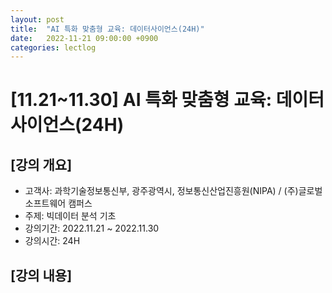 ```yaml
---
layout: post
title:  "AI 특화 맞춤형 교육: 데이터사이언스(24H)"
date:   2022-11-21 09:00:00 +0900
categories: lectlog
---
```


# [11.21~11.30] AI 특화 맞춤형 교육: 데이터사이언스(24H)

## [강의 개요]

* 고객사: 과학기술정보통신부, 광주광역시, 정보통신산업진흥원(NIPA) / (주)글로벌 소프트웨어 캠퍼스
* 주제: 빅데이터 분석 기초
* 강의기간: 2022.11.21 ~ 2022.11.30
* 강의시간: 24H

## [강의 내용]

